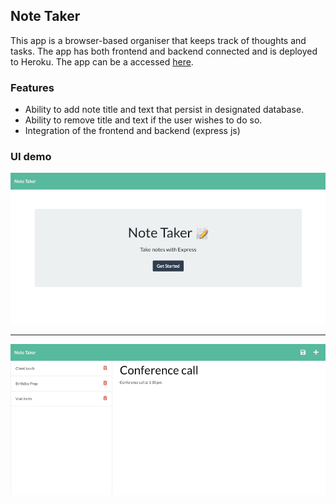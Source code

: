 ## Note Taker

This app is a browser-based organiser that keeps track of thoughts and tasks. The app has both frontend and backend connected and is deployed to Heroku. The app can be a accessed [here](https://note-taker-kcsheng.herokuapp.com/).

### Features

- Ability to add note title and text that persist in designated database.
- Ability to remove title and text if the user wishes to do so.
- Integration of the frontend and backend (express js)

### UI demo

![demo UI app front page](./demo/demo1.png)

---

![demo UI app user page](./demo/demo2.png)
